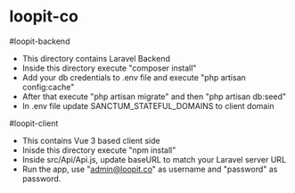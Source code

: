 # loopit-co


#loopit-backend

- This directory contains Laravel Backend
- Inside this directory execute "composer install"
- Add your db credentials to .env file and execute "php artisan config:cache"
- After that execute "php artisan migrate" and then "php artisan db:seed"
- In .env file update SANCTUM_STATEFUL_DOMAINS to client domain


#loopit-client 

- This contains Vue 3 based client side 
- Inisde this directory execute "npm install"
- Inside src/Api/Api.js, update baseURL to match your Laravel server URL
- Run the app, use "admin@loopit.co" as username and "password" as password.

